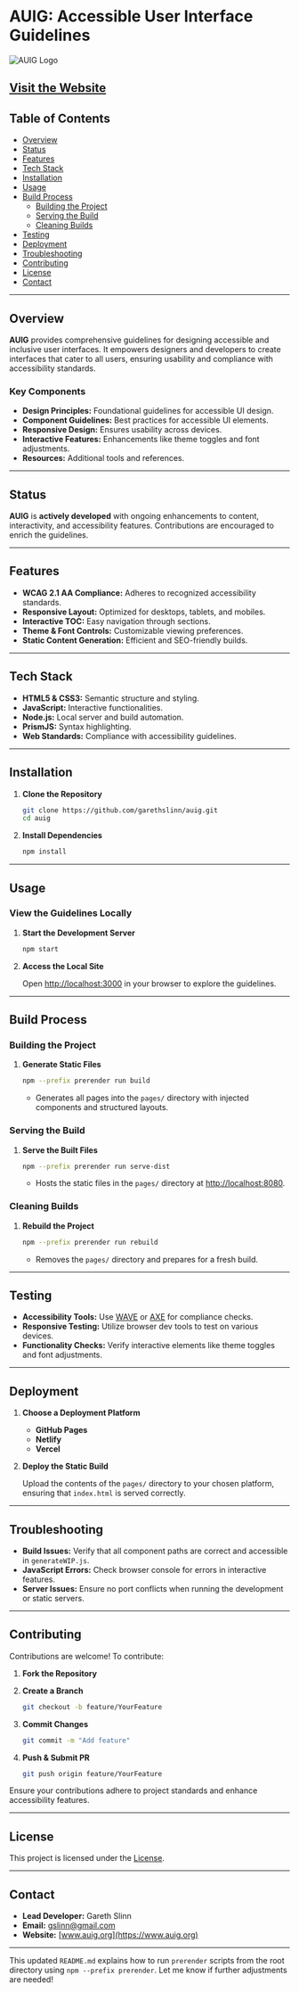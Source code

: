 # AUIG: Accessible User Interface Guidelines

![AUIG Logo](https://raw.githubusercontent.com/garethslinn/auig-project/main/images/auig_light.svg)

## [Visit the Website](https://www.auig.org)

## Table of Contents

- [Overview](#overview)
- [Status](#status)
- [Features](#features)
- [Tech Stack](#tech-stack)
- [Installation](#installation)
- [Usage](#usage)
- [Build Process](#build-process)
   - [Building the Project](#building-the-project)
   - [Serving the Build](#serving-the-build)
   - [Cleaning Builds](#cleaning-builds)
- [Testing](#testing)
- [Deployment](#deployment)
- [Troubleshooting](#troubleshooting)
- [Contributing](#contributing)
- [License](#license)
- [Contact](#contact)

---

## Overview

**AUIG** provides comprehensive guidelines for designing accessible and inclusive user interfaces. It empowers designers and developers to create interfaces that cater to all users, ensuring usability and compliance with accessibility standards.

### Key Components

- **Design Principles:** Foundational guidelines for accessible UI design.
- **Component Guidelines:** Best practices for accessible UI elements.
- **Responsive Design:** Ensures usability across devices.
- **Interactive Features:** Enhancements like theme toggles and font adjustments.
- **Resources:** Additional tools and references.

---

## Status

**AUIG** is **actively developed** with ongoing enhancements to content, interactivity, and accessibility features. Contributions are encouraged to enrich the guidelines.

---

## Features

- **WCAG 2.1 AA Compliance:** Adheres to recognized accessibility standards.
- **Responsive Layout:** Optimized for desktops, tablets, and mobiles.
- **Interactive TOC:** Easy navigation through sections.
- **Theme & Font Controls:** Customizable viewing preferences.
- **Static Content Generation:** Efficient and SEO-friendly builds.

---

## Tech Stack

- **HTML5 & CSS3:** Semantic structure and styling.
- **JavaScript:** Interactive functionalities.
- **Node.js:** Local server and build automation.
- **PrismJS:** Syntax highlighting.
- **Web Standards:** Compliance with accessibility guidelines.

---

## Installation

1. **Clone the Repository**

   ```bash
   git clone https://github.com/garethslinn/auig.git
   cd auig
   ```

2. **Install Dependencies**

   ```bash
   npm install
   ```

---

## Usage

### View the Guidelines Locally

1. **Start the Development Server**

   ```bash
   npm start
   ```

2. **Access the Local Site**

   Open [http://localhost:3000](http://localhost:3000) in your browser to explore the guidelines.

---

## Build Process

### Building the Project

1. **Generate Static Files**

   ```bash
   npm --prefix prerender run build
   ```

   - Generates all pages into the `pages/` directory with injected components and structured layouts.

### Serving the Build

1. **Serve the Built Files**

   ```bash
   npm --prefix prerender run serve-dist
   ```

   - Hosts the static files in the `pages/` directory at [http://localhost:8080](http://localhost:8080).

### Cleaning Builds

1. **Rebuild the Project**

   ```bash
   npm --prefix prerender run rebuild
   ```

   - Removes the `pages/` directory and prepares for a fresh build.

---

## Testing

- **Accessibility Tools:** Use [WAVE](https://wave.webaim.org/) or [AXE](https://www.deque.com/axe/) for compliance checks.
- **Responsive Testing:** Utilize browser dev tools to test on various devices.
- **Functionality Checks:** Verify interactive elements like theme toggles and font adjustments.

---

## Deployment

1. **Choose a Deployment Platform**

   - **GitHub Pages**
   - **Netlify**
   - **Vercel**

2. **Deploy the Static Build**

   Upload the contents of the `pages/` directory to your chosen platform, ensuring that `index.html` is served correctly.

---

## Troubleshooting

- **Build Issues:** Verify that all component paths are correct and accessible in `generateWIP.js`.
- **JavaScript Errors:** Check browser console for errors in interactive features.
- **Server Issues:** Ensure no port conflicts when running the development or static servers.

---

## Contributing

Contributions are welcome! To contribute:

1. **Fork the Repository**
2. **Create a Branch**

   ```bash
   git checkout -b feature/YourFeature
   ```

3. **Commit Changes**

   ```bash
   git commit -m "Add feature"
   ```

4. **Push & Submit PR**

   ```bash
   git push origin feature/YourFeature
   ```

Ensure your contributions adhere to project standards and enhance accessibility features.

---

## License

This project is licensed under the [License](LICENSE.md).

---

## Contact

- **Lead Developer:** Gareth Slinn
- **Email:** [gslinn@gmail.com](mailto:gslinn@gmail.com)
- **Website:** [www.auig.org](https://www.auig.org)

---

This updated `README.md` explains how to run `prerender` scripts from the root directory using `npm --prefix prerender`. Let me know if further adjustments are needed!